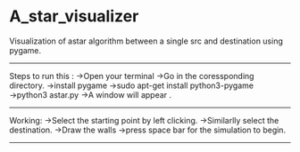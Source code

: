 # A_star_visualizer
Visualization of astar algorithm between a single  src and destination using pygame.

-------------------------------------------------------------
Steps to run this :
->Open your terminal
->Go in the coressponding directory.
->install pygame
    ->sudo apt-get install python3-pygame  
->python3 astar.py
->A window will appear .

---------------------------------------------------------------

Working:
->Select the starting point by left clicking.
->Similarlly select the destination.
->Draw the walls
->press space bar for the simulation to begin.

-----------------------------------------------------------------
